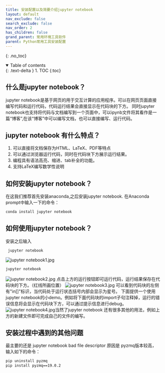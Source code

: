 ```yaml
---
title: 安装配置以及简要介绍jupyter notebook
layout: default
nav_exclude: false
search_exclude: false
nav_order: 2
has_children: false
grand_parent: 常用环境工具软件
parent: Python常用工具安装配置
---
```

{: .no_toc}

<details open markdown="block">
  <summary>
    Table of contents
  </summary>
  {: .text-delta }
1. TOC
{:toc}
</details>


## 什么是jupyter notebook？

jupyter notebook是基于网页的用于交互计算的应用程序。可以在网页页面直接编写代码和运行代码，代码运行结果会直接显示在代码块的下方。
同时jupyter notebook也支持将代码与文档编写到一个页面中，可以ipynb文件将其看作是一篇“博客”,在该“博客”中可以编写文档，也可以直接编写、运行代码。 

## jupyter notebook 有什么特点？

1. 可以直接将文档保存为HTML、LaTeX、PDF等特点
2. 可以通过浏览器运行代码，同时在代码块下方展示运行结果。
3. 编程具有语法高亮、缩进、tab补全的功能。
4. 支持LaTeX编写数学性说明


## 如何安装jupyter notebook？

在这我们推荐首先安装anaconda,之后安装jupyter notebook. 在Anaconda prompt中输入一下的命令：

```markdown
conda install jupyter notebook 
```

## 如何使用jupyter notebook？

安装之后输入

```markdown
 jupyter notebook 
```

![jupyter notebook1.jpg](https://s2.loli.net/2022/06/29/kfRHzQWcEnM7SYs.jpg)

 ```markdown
jupyter notebook 
 ```

 ![jupyter notebook2.jpg](https://s2.loli.net/2022/06/29/SxtbYKu3MzskDAP.jpg)
点击上方的运行按钮即可运行代码，运行结果保存在代码块的下方。（红线所画位置）
![jupyter notebook3.jpg](https://s2.loli.net/2022/06/29/xJW5wT1P6iaEAuh.jpg)
可以看到代码块的左侧有"in[]"标识，当代码处于运行状态括号内部会显示为星号。
下面提供一个使用jupyter notebook的小demo。例如将下面代码块的import子句注释掉，运行的错误信息将会显示在代码块下方，可以通过提示信息进行debug。
![jupyter notebook4.jpg](https://s2.loli.net/2022/06/29/TCA8hRKm4VbzaQ3.jpg)当然了jupyter notebook 还有很多其他的用法，例如上方的新建文件即可完成自己的文件的编写。

## 安装过程中遇到的其他问题

最主要的还是 jupyter notebook bad file descriptor 原因是 pyzmq版本较高，
输入如下的命令：

```markdown
pip uninstall pyzmq
pip install pyzmq==19.0.2
```


